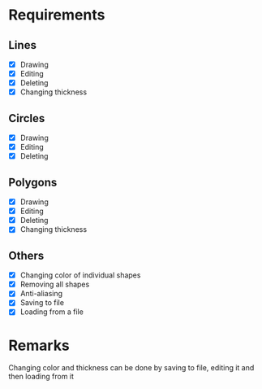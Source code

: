 # Requirements
## Lines
- [x] Drawing
- [x] Editing
- [x] Deleting
- [x] Changing thickness 
## Circles
- [x] Drawing
- [x] Editing
- [x] Deleting
## Polygons
- [x] Drawing
- [x] Editing
- [x] Deleting
- [x] Changing thickness 
## Others
- [x] Changing color of individual shapes
- [x] Removing all shapes
- [x] Anti-aliasing
- [x] Saving to file
- [x] Loading from a file
# Remarks
Changing color and thickness can be done by saving to file, editing it and then loading from it